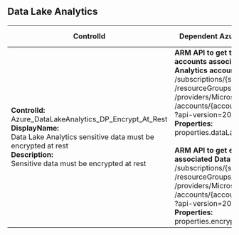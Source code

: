 ## Data Lake Analytics

| ControlId | Dependent Azure API(s) and Properties | Control spec-let |
|-----------|-------------------------------------|------------------|
| <b>ControlId:</b><br>Azure_DataLakeAnalytics_DP_Encrypt_At_Rest<br><b>DisplayName:</b><br>Data Lake Analytics sensitive data must be encrypted at rest<br><b>Description: </b><br> Sensitive data must be encrypted at rest | <b> ARM API to get the Data Lake Store accounts associated with the Data Lake Analytics account: </b> <br> /subscriptions/{subscriptionId}<br>/resourceGroups/{resourceGroupName}<br>/providers/Microsoft.DataLakeAnalytics<br>/accounts/{accountName}<br>?api-version=2016-11-01 <br><b>Properties:</b><br> properties.dataLakeStoreAccounts[\*].name <br><br><b> ARM API to get encryption state of associated Data Lake Store accounts: </b><br> /subscriptions/{subscriptionId}<br>/resourceGroups/{resourceGroupName}<br>/providers/Microsoft.DataLakeStore<br>/accounts/{accountName}<br>?api-version=2016-11-01 <br><b>Properties:</b><br> properties.encryptionState | <b>Passed: </b><br>Encryption is enabled.<br><b>Failed: </b><br>Encryption is disabled. |

